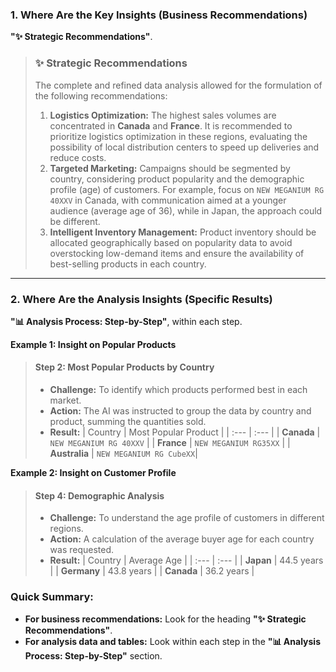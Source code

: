 ### 1. Where Are the Key Insights (Business Recommendations)

**"✨ Strategic Recommendations"**.

> ### ✨ Strategic Recommendations
>
> The complete and refined data analysis allowed for the formulation of the following recommendations:
>
> 1.  **Logistics Optimization:** The highest sales volumes are concentrated in **Canada** and **France**. It is recommended to prioritize logistics optimization in these regions, evaluating the possibility of local distribution centers to speed up deliveries and reduce costs.
> 2.  **Targeted Marketing:** Campaigns should be segmented by country, considering product popularity and the demographic profile (age) of customers. For example, focus on `NEW MEGANIUM RG 40XXV` in Canada, with communication aimed at a younger audience (average age of 36), while in Japan, the approach could be different.
> 3.  **Intelligent Inventory Management:** Product inventory should be allocated geographically based on popularity data to avoid overstocking low-demand items and ensure the availability of best-selling products in each country.

---

### 2. Where Are the Analysis Insights (Specific Results)

**"📊 Analysis Process: Step-by-Step"**, within each step.

**Example 1: Insight on Popular Products**

> #### Step 2: Most Popular Products by Country
> * **Challenge:** To identify which products performed best in each market.
> * **Action:** The AI was instructed to group the data by country and product, summing the quantities sold.
> * **Result:**
>     | Country | Most Popular Product |
>     | :--- | :--- |
>     | **Canada** | `NEW MEGANIUM RG 40XXV` |
>     | **France** | `NEW MEGANIUM RG35XX` |
>     | **Australia** | `NEW MEGANIUM RG CubeXX`|

**Example 2: Insight on Customer Profile**

> #### Step 4: Demographic Analysis
> * **Challenge:** To understand the age profile of customers in different regions.
> * **Action:** A calculation of the average buyer age for each country was requested.
> * **Result:**
>     | Country | Average Age |
>     | :--- | :--- |
>     | **Japan** | 44.5 years |
>     | **Germany** | 43.8 years |
>     | **Canada** | 36.2 years |

### Quick Summary:

* **For business recommendations:** Look for the heading **"✨ Strategic Recommendations"**.
* **For analysis data and tables:** Look within each step in the **"📊 Analysis Process: Step-by-Step"** section.
